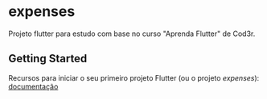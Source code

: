 # expenses

Projeto flutter para estudo com base no curso "Aprenda Flutter" de Cod3r.

## Getting Started

Recursos para iniciar o seu primeiro projeto Flutter (ou o projeto _expenses_): [documentação](https://flutter.dev/docs)
